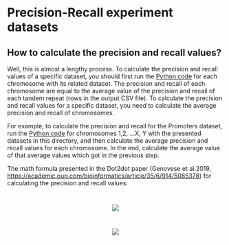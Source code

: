 # Precision-Recall experiment datasets
## How to calculate the precision and recall values?

Well, this is almost a lengthy process. To calculate the precision and recall values of a specific dataset, you should first run the 
[Python code](https://github.com/kasrakn/MPA/tree/main/src/Dot2dot%20Pecision-Recall%20Experiment) for each chromosome with its related dataset. The precision and recall of each chromosome are equal to the average value of the precision and recall of each tandem repeat (rows in the output CSV file). To calculate the precision and recall values for a specific dataset, you need to calculate the average precision and recall of chromosomes.

For example, to calculate the precision and recall for the Promoters dataset, run the [Python code](https://github.com/kasrakn/MPA/tree/main/src/Dot2dot%20Pecision-Recall%20Experiment) for chromosomes 1,2, ...X, Y with the presented datasets in this directory, and then calculate the average precision and recall values for each chromosome. In the end, calculate the average value of that average values which got in the previous step.

The math formula presented in the Dot2dot paper (Genovese et al.2019, https://academic.oup.com/bioinformatics/article/35/6/914/5085378) for calculating the precision and recall values:
<br><br>
<!-- $$
\sigma_P(T, R)=\frac{1}{n} \left({\sum_{i=1}^{n} }{\frac{\sum_{x \in R(t_i)} jac(x, t_i)}{|R(t_i)|}} \right)
$$ --> 

<div align="center"><img style="background-color: white; padding: 10px;" src="https://render.githubusercontent.com/render/math?math=%5Csigma_P(T%2C%20R)%3D%5Cfrac%7B1%7D%7Bn%7D%20%5Cleft(%7B%5Csum_%7Bi%3D1%7D%5E%7Bn%7D%20%7D%7B%5Cfrac%7B%5Csum_%7Bx%20%5Cin%20R(t_i)%7D%20jac(x%2C%20t_i)%7D%7B%7CR(t_i)%7C%7D%7D%20%5Cright)"></div>

<!-- $$
\sigma_R(T, R)=\frac{1}{n} \left({\sum_{i=1}^{n}\textstyle_{x\in R(t_i)} \max jac(x, t_i)} \right)
$$ --> 

<div align="center"><img style="background-color: white; padding: 10px; margin-top: 20px" src="https://render.githubusercontent.com/render/math?math=%5Csigma_R(T%2C%20R)%3D%5Cfrac%7B1%7D%7Bn%7D%20%5Cleft(%7B%5Csum_%7Bi%3D1%7D%5E%7Bn%7D%5Ctextstyle_%7Bx%5Cin%20R(t_i)%7D%20%5Cmax%20jac(x%2C%20t_i)%7D%20%5Cright)"></div>
